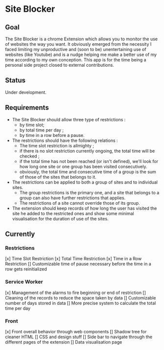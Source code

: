 # Site Blocker

## Goal
The Site Blocker is a chrome Extension which allows you to monitor the use of websites the way you want. 
It obviously emerged from the necessity I faced limiting my unproductive and (soon to be) unentertaining use of websites (like Youtube) and is a nudge helping me make a better use of my time according to my own conception.
This app is for the time being a personal side project closed to external contributions.

## Status
Under development.

## Requirements
* The Site Blocker should allow three type of restrictions :
  * by time slot;
  * by total time per day ;
  * by time in a row before a pause.
* The restrictions should have the following relations :
  * The time slot restriction is allmighty ;
  * if there is no slot restriction currently ongoing, the total time will be checked ;
  * if the total time has not been reached (or isn't defined), we'll look for how long one site or one group has been visited consecutively.
  * obviously, the total time and consecutive time of a group is the sum of those of the sites that belongs to it.
* The restrictions can be applied to both a group of sites and to individual sites.
  * The group restrictions is the primary one, and a site that belongs to a group can also have further restrictions that applies.
  * The restrictions of a site cannot override those of its group.
* The extension should keep records of how long the user has visited the site he added to the restricted ones and show some minimal visualisation for the duration of use of the sites.
 
## Currently
### Restrictions
[x] Time Slot Restriction
[x] Total Time Restriction
[x] Time in a Row Restriction
[] Customizable time of pause necessary before the time in a row gets reinitialized
### Service Worker
[x] Management of the alarms to fire beginning or end of restriction
[] Cleaning of the records to reduce the space taken by data
[] Customizable number of days stored in data
[] More precise system to calculate the total time per day
### Front
[x] Front overall behavior through web components
[] Shadow tree for cleaner HTML
[] CSS and design stuff
[] Side bar to navigate through the different pages of the extension
[] Data visualisation page
